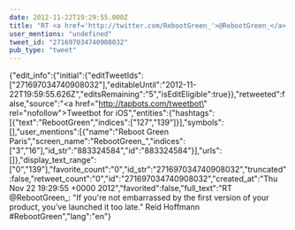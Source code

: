 ```yaml
---
date: 2012-11-22T19:29:55.000Z
title: "RT <a href='http://twitter.com/RebootGreen_'>@RebootGreen_</a>: If you're not embarrassed by the first version of your product, you've launched it too late. Reid Hoffmann #RebootGreen″"
user_mentions: "undefined"
tweet_id: "271697034740908032"
pub_type: "tweet"
---
```

{"edit_info":{"initial":{"editTweetIds":["271697034740908032"],"editableUntil":"2012-11-22T19:59:55.626Z","editsRemaining":"5","isEditEligible":true}},"retweeted":false,"source":"<a href=\"http://tapbots.com/tweetbot\" rel=\"nofollow\">Tweetbot for iOS</a>","entities":{"hashtags":[{"text":"RebootGreen","indices":["127","139"]}],"symbols":[],"user_mentions":[{"name":"Reboot Green Paris","screen_name":"RebootGreen_","indices":["3","16"],"id_str":"883324584","id":"883324584"}],"urls":[]},"display_text_range":["0","139"],"favorite_count":"0","id_str":"271697034740908032","truncated":false,"retweet_count":"0","id":"271697034740908032","created_at":"Thu Nov 22 19:29:55 +0000 2012","favorited":false,"full_text":"RT @RebootGreen_: \"If you're not embarrassed by the first version of your product, you've launched it too late.\" Reid Hoffmann #RebootGreen","lang":"en"}
